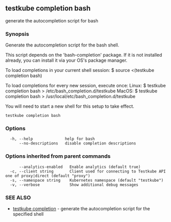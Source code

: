 ## testkube completion bash

generate the autocompletion script for bash

### Synopsis


Generate the autocompletion script for the bash shell.

This script depends on the 'bash-completion' package.
If it is not installed already, you can install it via your OS's package manager.

To load completions in your current shell session:
$ source <(testkube completion bash)

To load completions for every new session, execute once:
Linux:
  $ testkube completion bash > /etc/bash_completion.d/testkube
MacOS:
  $ testkube completion bash > /usr/local/etc/bash_completion.d/testkube

You will need to start a new shell for this setup to take effect.
  

```
testkube completion bash
```

### Options

```
  -h, --help              help for bash
      --no-descriptions   disable completion descriptions
```

### Options inherited from parent commands

```
      --analytics-enabled   Enable analytics (default true)
  -c, --client string       Client used for connecting to Testkube API one of proxy|direct (default "proxy")
  -s, --namespace string    Kubernetes namespace (default "testkube")
  -v, --verbose             Show additional debug messages
```

### SEE ALSO

* [testkube completion](testkube_completion.md)	 - generate the autocompletion script for the specified shell

